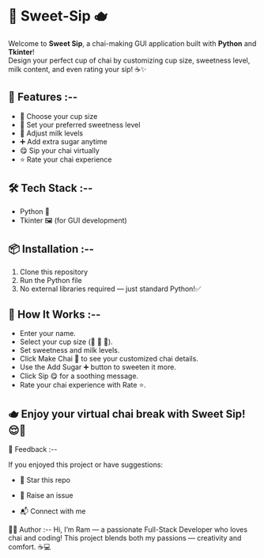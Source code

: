 # 🍵 Sweet-Sip 🫖

Welcome to **Sweet Sip**, a chai-making GUI application built with **Python** and **Tkinter**!  
Design your perfect cup of chai by customizing cup size, sweetness level, milk content, and even rating your sip! ☕✨

## 🚀 Features :--
- 🧉 Choose your cup size 
- 🍬 Set your preferred sweetness level 
- 🥛 Adjust milk levels 
- ➕ Add extra sugar anytime
- 😋 Sip your chai virtually
- ⭐ Rate your chai experience

## 🛠️ Tech Stack :--
- Python 🐍
- Tkinter 🖼️ (for GUI development)

## 📦 Installation :--

1. Clone this repository
2. Run the Python file
3. No external libraries required — just standard Python!✅

## 🧪 How It Works :--

- Enter your name.
- Select your cup size (🧉 🥤 🍵).
- Set sweetness and milk levels.
- Click Make Chai 🍵 to see your customized chai details.
- Use the Add Sugar ➕ button to sweeten it more.
- Click Sip 😋 for a soothing message.
- Rate your chai experience with Rate ⭐.

## 🫖 Enjoy your virtual chai break with Sweet Sip! 😌🍪

💬 Feedback :--

If you enjoyed this project or have suggestions:

- 🌟 Star this repo

- 🐞 Raise an issue

- 📬 Connect with me

👨‍💻 Author :--
Hi, I’m Ram — a passionate Full-Stack Developer who loves chai and coding!
This project blends both my passions — creativity and comfort. ☕💻
